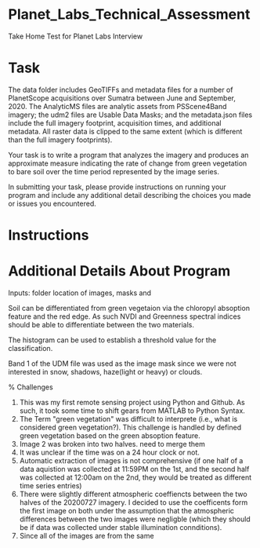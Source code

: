 # Planet_Labs_Technical_Assessment
Take Home Test for Planet Labs Interview

# Task

The data folder includes GeoTIFFs and metadata files for a number of PlanetScope acquisitions over Sumatra between June and September, 2020. The AnalyticMS files are analytic assets from PSScene4Band imagery; the udm2 files are Usable Data Masks; and the metadata.json files include the full imagery footprint, acquisition times, and additional metadata. All raster data is clipped to the same extent (which is different than the full imagery footprints).

Your task is to write a program that analyzes the imagery and produces an approximate measure indicating the rate of change from green vegetation to bare soil over the time period represented by the image series.

In submitting your task, please provide instructions on running your program and include any additional detail describing the choices you made or issues you encountered.

# Instructions

# Additional Details About Program
Inputs: folder location of images, masks and 



Soil can be differentiated from green vegetaion via the chloropyl absoption feature and the red edge. As such NVDI and Greenness spectral indices should be able to differentiate between the two materials.

The histogram can be used to establish a threshold value for the classification. 

Band 1 of the UDM file was used as the image mask since we were not interested in snow, shadows, haze(light or heavy) or clouds. 

% Challenges

1) This was my first remote sensing project using Python and Github. As such, it took some time to shift gears from MATLAB to Python Syntax. 
2) The Term "green vegetation" was difficult to interprete (i.e., what is considered green vegetation?). This challenge is handled by defined green vegetation based on the green absoption feature.
3) Image 2 was broken into two halves. need to merge them
4) It was unclear if the time was on a 24 hour clock or not.
5) Automatic extraction of images is not comprehensive (if one half of a data aquistion was collected at 11:59PM on the 1st, and the second half was collected at 12:00am on the 2nd, they would be treated as different time series entries)
6) There were slightly different atmospheric coeffiencts between the two halves of the 20200727 imagery. I decided to use the coefficents form the first image on both under the assumption that the atmospheric differences between the two images were negligble (which they should be if data was collected under stable illumination connditions).
7) Since all of the images are from the same 